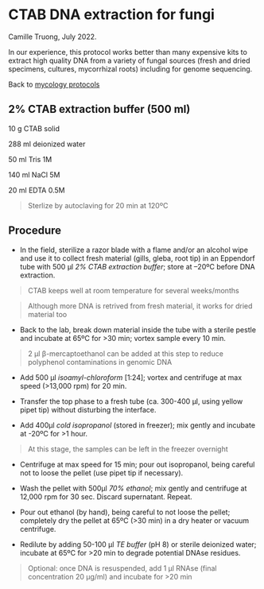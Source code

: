 # CTAB DNA extraction for fungi 

Camille Truong, July 2022.

In our experience, this protocol works better than many expensive kits to extract high quality DNA from a variety of fungal sources (fresh and dried specimens, cultures, mycorrhizal roots) including for genome sequencing. 

Back to [mycology protocols](README.md)

## 2% CTAB extraction buffer (500 ml)
10 g CTAB solid

288 ml deionized water

50 ml Tris 1M

140 ml NaCl 5M

20 ml EDTA 0.5M

> Sterlize by autoclaving for 20 min at 120ºC


## Procedure
- In the field, sterilize a razor blade with a flame and/or an alcohol wipe and use it to collect fresh material (gills, gleba, root tip) in an Eppendorf tube with 500 µl *2% CTAB extraction buffer*; store at –20ºC before DNA extraction.

> CTAB keeps well at room temperature for several weeks/months

> Although more DNA is retrived from fresh material, it works for dried material too

- Back to the lab, break down material inside the tube with a sterile pestle and incubate at 65ºC for >30 min; vortex sample every 10 min.

> 2 µl β-mercaptoethanol can be added at this step to reduce polyphenol contaminations in genomic DNA

- Add 500 µl *isoamyl-chloroform* [1:24]; vortex and centrifuge at max speed (>13,000 rpm) for 20 min.

- Transfer the top phase to a fresh tube (ca. 300-400 µl, using yellow pipet tip) without disturbing the interface.

- Add 400µl *cold isopropanol* (stored in freezer); mix gently and incubate at -20ºC for >1 hour.
> At this stage, the samples can be left in the freezer overnight

- Centrifuge at max speed for 15 min; pour out isopropanol, being careful not to loose the pellet (use pipet tip if necessary).

- Wash the pellet with 500µl *70% ethanol*; mix gently and centrifuge at 12,000 rpm for 30 sec. Discard supernatant. Repeat.

- Pour out ethanol (by hand), being careful to not loose the pellet; completely dry the pellet at 65ºC (>30 min) in a dry heater or vacuum centrifuge.

- Redilute by adding 50-100 µl *TE buffer* (pH 8) or sterile deionized water; incubate at 65ºC for >20 min to degrade potential DNAse residues.

> Optional: once DNA is resuspended, add 1 µl RNAse (final concentration 20 µg/ml) and incubate for >20 min
